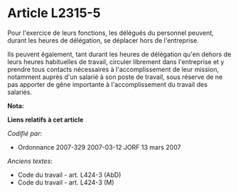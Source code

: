 # Article L2315-5

Pour l'exercice de leurs fonctions, les délégués du personnel peuvent, durant les heures de délégation, se déplacer hors de
l'entreprise.

Ils peuvent également, tant durant les heures de délégation qu'en dehors de leurs heures habituelles de travail, circuler
librement dans l'entreprise et y prendre tous contacts nécessaires à l'accomplissement de leur mission, notamment auprès d'un
salarié à son poste de travail, sous réserve de ne pas apporter de gêne importante à l'accomplissement du travail des
salariés.

**Nota:**



**Liens relatifs à cet article**

_Codifié par_:

  - Ordonnance 2007-329 2007-03-12 JORF 13 mars 2007

_Anciens textes_:

  - Code du travail - art. L424-3 (AbD)
  - Code du travail - art. L424-3 (M)
